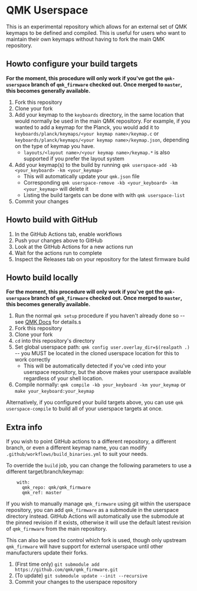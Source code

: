 # QMK Userspace

This is an experimental repository which allows for an external set of QMK keymaps to be defined and compiled. This is useful for users who want to maintain their own keymaps without having to fork the main QMK repository.

## Howto configure your build targets

**For the moment, this procedure will only work if you've got the `qmk-userspace` branch of `qmk_firmware` checked out. Once merged to `master`, this becomes generally available.**

1. Fork this repository
1. Clone your fork
1. Add your keymap to the `keyboards` directory, in the same location that would normally be used in the main QMK repository. For example, if you wanted to add a keymap for the Planck, you would add it to `keyboards/planck/keymaps/<your keymap name>/keymap.c` or `keyboards/planck/keymaps/<your keymap name>/keymap.json`, depending on the type of keymap you have.
    * `layouts/<layout name>/<your keymap name>/keymap.*` is also supported if you prefer the layout system
1. Add your keymap(s) to the build by running `qmk userspace-add -kb <your_keyboard> -km <your_keymap>`
    * This will automatically update your `qmk.json` file
    * Corresponding `qmk userspace-remove -kb <your_keyboard> -km <your_keymap>` will delete it
    * Listing the build targets can be done with with `qmk userspace-list`
1. Commit your changes


## Howto build with GitHub

1. In the GitHub Actions tab, enable workflows
1. Push your changes above to GitHub
1. Look at the GitHub Actions for a new actions run
1. Wait for the actions run to complete
1. Inspect the Releases tab on your repository for the latest firmware build

## Howto build locally

**For the moment, this procedure will only work if you've got the `qmk-userspace` branch of `qmk_firmware` checked out. Once merged to `master`, this becomes generally available.**

1. Run the normal `qmk setup` procedure if you haven't already done so -- see [QMK Docs](https://docs.qmk.fm/#/newbs) for details.s
1. Fork this repository
1. Clone your fork
1. `cd` into this repository's directory
1. Set global userspace path: `qmk config user.overlay_dir=$(realpath .)` -- you MUST be located in the cloned userspace location for this to work correctly
    * This will be automatically detected if you've `cd`ed into your userspace repository, but the above makes your userspace available regardless of your shell location.
1. Compile normally: `qmk compile -kb your_keyboard -km your_keymap` or `make your_keyboard:your_keymap`

Alternatively, if you configured your build targets above, you can use `qmk userspace-compile` to build all of your userspace targets at once.

## Extra info

If you wish to point GitHub actions to a different repository, a different branch, or even a different keymap name, you can modify `.github/workflows/build_binaries.yml` to suit your needs.

To override the `build` job, you can change the following parameters to use a different target/branch/keymap:
```
    with:
      qmk_repo: qmk/qmk_firmware
      qmk_ref: master
```

If you wish to manually manage `qmk_firmware` using git within the userspace repository, you can add `qmk_firmware` as a submodule in the userspace directory instead. GitHub Actions will automatically use the submodule at the pinned revision if it exists, otherwise it will use the default latest revision of `qmk_firmware` from the main repository.

This can also be used to control which fork is used, though only upstream `qmk_firmware` will have support for external userspace until other manufacturers update their forks.

1. (First time only) `git submodule add https://github.com/qmk/qmk_firmware.git`
1. (To update) `git submodule update --init --recursive`
1. Commit your changes to the userspace repository
